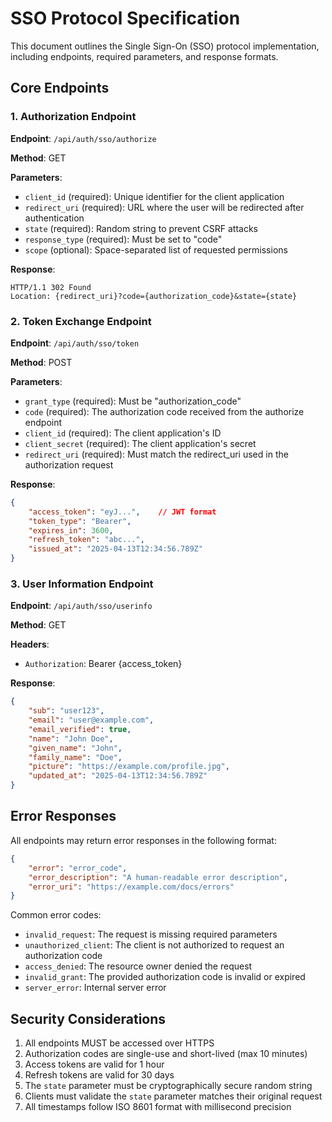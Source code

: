 # SSO Protocol Specification

This document outlines the Single Sign-On (SSO) protocol implementation, including endpoints, required parameters, and response formats.

## Core Endpoints

### 1. Authorization Endpoint

**Endpoint**: `/api/auth/sso/authorize`

**Method**: GET

**Parameters**:
- `client_id` (required): Unique identifier for the client application
- `redirect_uri` (required): URL where the user will be redirected after authentication
- `state` (required): Random string to prevent CSRF attacks
- `response_type` (required): Must be set to "code"
- `scope` (optional): Space-separated list of requested permissions

**Response**:
```
HTTP/1.1 302 Found
Location: {redirect_uri}?code={authorization_code}&state={state}
```

### 2. Token Exchange Endpoint

**Endpoint**: `/api/auth/sso/token`

**Method**: POST

**Parameters**:
- `grant_type` (required): Must be "authorization_code"
- `code` (required): The authorization code received from the authorize endpoint
- `client_id` (required): The client application's ID
- `client_secret` (required): The client application's secret
- `redirect_uri` (required): Must match the redirect_uri used in the authorization request

**Response**:
```json
{
    "access_token": "eyJ...",    // JWT format
    "token_type": "Bearer",
    "expires_in": 3600,
    "refresh_token": "abc...",
    "issued_at": "2025-04-13T12:34:56.789Z"
}
```

### 3. User Information Endpoint

**Endpoint**: `/api/auth/sso/userinfo`

**Method**: GET

**Headers**:
- `Authorization`: Bearer {access_token}

**Response**:
```json
{
    "sub": "user123",
    "email": "user@example.com",
    "email_verified": true,
    "name": "John Doe",
    "given_name": "John",
    "family_name": "Doe",
    "picture": "https://example.com/profile.jpg",
    "updated_at": "2025-04-13T12:34:56.789Z"
}
```

## Error Responses

All endpoints may return error responses in the following format:

```json
{
    "error": "error_code",
    "error_description": "A human-readable error description",
    "error_uri": "https://example.com/docs/errors"
}
```

Common error codes:
- `invalid_request`: The request is missing required parameters
- `unauthorized_client`: The client is not authorized to request an authorization code
- `access_denied`: The resource owner denied the request
- `invalid_grant`: The provided authorization code is invalid or expired
- `server_error`: Internal server error

## Security Considerations

1. All endpoints MUST be accessed over HTTPS
2. Authorization codes are single-use and short-lived (max 10 minutes)
3. Access tokens are valid for 1 hour
4. Refresh tokens are valid for 30 days
5. The `state` parameter must be cryptographically secure random string
6. Clients must validate the `state` parameter matches their original request
7. All timestamps follow ISO 8601 format with millisecond precision

